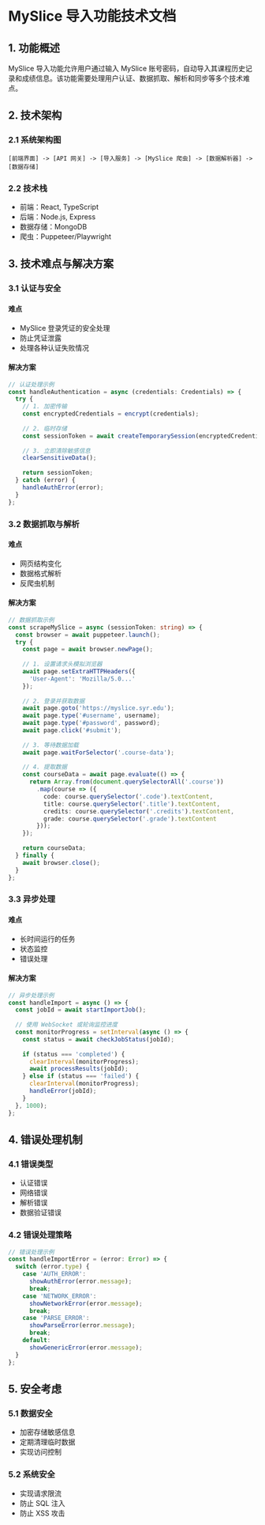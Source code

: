 # MySlice 导入功能技术文档

## 1. 功能概述

MySlice 导入功能允许用户通过输入 MySlice 账号密码，自动导入其课程历史记录和成绩信息。该功能需要处理用户认证、数据抓取、解析和同步等多个技术难点。

## 2. 技术架构

### 2.1 系统架构图

```
[前端界面] -> [API 网关] -> [导入服务] -> [MySlice 爬虫] -> [数据解析器] -> [数据存储]
```

### 2.2 技术栈

- 前端：React, TypeScript
- 后端：Node.js, Express
- 数据存储：MongoDB
- 爬虫：Puppeteer/Playwright

## 3. 技术难点与解决方案

### 3.1 认证与安全

#### 难点
- MySlice 登录凭证的安全处理
- 防止凭证泄露
- 处理各种认证失败情况

#### 解决方案
```typescript
// 认证处理示例
const handleAuthentication = async (credentials: Credentials) => {
  try {
    // 1. 加密传输
    const encryptedCredentials = encrypt(credentials);
    
    // 2. 临时存储
    const sessionToken = await createTemporarySession(encryptedCredentials);
    
    // 3. 立即清除敏感信息
    clearSensitiveData();
    
    return sessionToken;
  } catch (error) {
    handleAuthError(error);
  }
};
```

### 3.2 数据抓取与解析

#### 难点
- 网页结构变化
- 数据格式解析
- 反爬虫机制

#### 解决方案
```typescript
// 数据抓取示例
const scrapeMySlice = async (sessionToken: string) => {
  const browser = await puppeteer.launch();
  try {
    const page = await browser.newPage();
    
    // 1. 设置请求头模拟浏览器
    await page.setExtraHTTPHeaders({
      'User-Agent': 'Mozilla/5.0...'
    });
    
    // 2. 登录并获取数据
    await page.goto('https://myslice.syr.edu');
    await page.type('#username', username);
    await page.type('#password', password);
    await page.click('#submit');
    
    // 3. 等待数据加载
    await page.waitForSelector('.course-data');
    
    // 4. 提取数据
    const courseData = await page.evaluate(() => {
      return Array.from(document.querySelectorAll('.course'))
        .map(course => ({
          code: course.querySelector('.code').textContent,
          title: course.querySelector('.title').textContent,
          credits: course.querySelector('.credits').textContent,
          grade: course.querySelector('.grade').textContent
        }));
    });
    
    return courseData;
  } finally {
    await browser.close();
  }
};
```

### 3.3 异步处理

#### 难点
- 长时间运行的任务
- 状态监控
- 错误处理

#### 解决方案
```typescript
// 异步处理示例
const handleImport = async () => {
  const jobId = await startImportJob();
  
  // 使用 WebSocket 或轮询监控进度
  const monitorProgress = setInterval(async () => {
    const status = await checkJobStatus(jobId);
    
    if (status === 'completed') {
      clearInterval(monitorProgress);
      await processResults(jobId);
    } else if (status === 'failed') {
      clearInterval(monitorProgress);
      handleError(jobId);
    }
  }, 1000);
};
```

## 4. 错误处理机制

### 4.1 错误类型
- 认证错误
- 网络错误
- 解析错误
- 数据验证错误

### 4.2 错误处理策略
```typescript
// 错误处理示例
const handleImportError = (error: Error) => {
  switch (error.type) {
    case 'AUTH_ERROR':
      showAuthError(error.message);
      break;
    case 'NETWORK_ERROR':
      showNetworkError(error.message);
      break;
    case 'PARSE_ERROR':
      showParseError(error.message);
      break;
    default:
      showGenericError(error.message);
  }
};
```

## 5. 安全考虑

### 5.1 数据安全
- 加密存储敏感信息
- 定期清理临时数据
- 实现访问控制

### 5.2 系统安全
- 实现请求限流
- 防止 SQL 注入
- 防止 XSS 攻击 